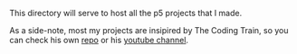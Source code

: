 This directory will serve to host all the p5 projects that I made.

As a side-note, most my projects are insipired by The Coding Train, so you can check his own [repo](https://github.com/CodingTrain) or his [youtube channel](https://www.youtube.com/channel/UCvjgXvBlbQiydffZU7m1_aw). 
